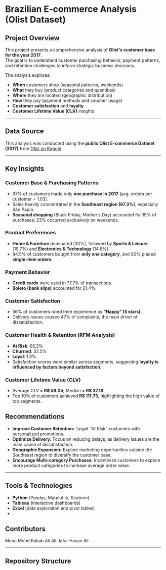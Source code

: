 # Brazilian E-commerce Analysis (Olist Dataset)

## Project Overview
This project presents a comprehensive analysis of **Olist's customer base for the year 2017**.  
The goal is to understand customer purchasing behavior, payment patterns, and retention challenges to inform strategic business decisions.  

The analysis explores:  
- **When** customers shop (seasonal patterns, weekends)  
- **What** they buy (product categories and quantities)  
- **Where** they are located (geographic distribution)  
- **How** they pay (payment methods and voucher usage)  
- **Customer satisfaction** and **loyalty**  
- **Customer Lifetime Value (CLV)** insights  

---

## Data Source
This analysis was conducted using the **public Olist E-commerce Dataset (2017)** from [Olist on Kaggle](https://www.kaggle.com/datasets/olistbr/brazilian-ecommerce).

---

## Key Insights

### Customer Base & Purchasing Patterns
- 97% of customers made only **one purchase in 2017** (avg. orders per customer = 1.03).  
- Sales heavily concentrated in the **Southeast region (67.3%)**, especially São Paulo.  
- **Seasonal shopping** (Black Friday, Mother’s Day) accounted for 15% of purchases; 23% occurred exclusively on weekends.

### Product Preferences
- **Home & Furniture** dominated (30%), followed by **Sports & Leisure** (19.7%) and **Electronics & Technology** (14.6%).  
- 94.5% of customers bought from **only one category**, and 90% placed **single-item orders**.

### Payment Behavior
- **Credit cards** were used in 77.7% of transactions.  
- **Boleto (bank slips)** accounted for 21.4%.  

### Customer Satisfaction
- 56% of customers rated their experience as **“Happy” (5 stars)**.  
- Delivery issues caused 47% of complaints, the main driver of dissatisfaction.

### Customer Health & Retention (RFM Analysis)
- **At Risk**: 66.3%  
- **Churned**: 32.5%  
- **Loyal**: 1.3%  
- Satisfaction scores were similar across segments, suggesting **loyalty is influenced by factors beyond satisfaction**.

### Customer Lifetime Value (CLV)
- Average CLV = **R$ 58.05**; Median = **R$ 37.18**.  
- Top 10% of customers achieved **R$ 111.73**, highlighting the high value of top segments.

## Recommendations
- **Improve Customer Retention:** Target "At Risk" customers with personalized promotions.  
- **Optimize Delivery:** Focus on reducing delays, as delivery issues are the main cause of dissatisfaction.  
- **Geographic Expansion:** Explore marketing opportunities outside the Southeast region to diversify the customer base.  
- **Encourage Multi-category Purchases:** Incentivize customers to explore more product categories to increase average order value.
---

## Tools & Technologies
- **Python** (Pandas, Matplotlib, Seaborn)  
- **Tableau** (interactive dashboards)  
- **Excel** (data exploration and pivot tables)
- 
## Contributors
Mona Mohd
Rabab Ali
Ali Jafar
Hasan Ali

---

## Repository Structure

